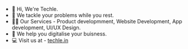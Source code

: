 - 👋 Hi, We're Techle.
- 🙌 We tackle your problems while you rest.
- 👨‍💻 Our Services - Product developmment, Website Development, App development, UI/UX Design.
- 🏢 We help you digitalise your buisness.
- 💻 Visit us at - <a href='https://techle.in/' target='__blank'>techle.in</a>
<!---
Techle-in/Techle-in is a ✨ special ✨ repository because its `README.md` (this file) appears on your GitHub profile.
You can click the Preview link to take a look at your changes.
--->
